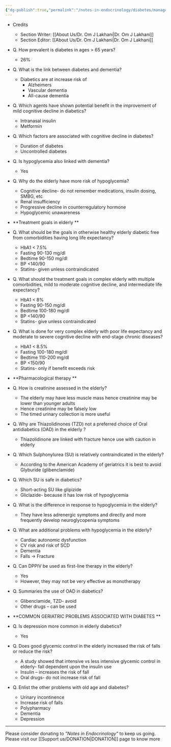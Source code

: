 ```yaml
---
{"dg-publish":true,"permalink":"/notes-in-endocrinology/diabetes/management-of-diabetes-in-special-circumstances/diabetes-in-the-elderly/"}
---
```


- Credits
    - Section Writer: [[About Us/Dr. Om J Lakhani\|Dr. Om J Lakhani]]
    - Section Editor: [[About Us/Dr. Om J Lakhani\|Dr. Om J Lakhani]]


- Q. How prevalent is diabetes in ages > 65 years?
    - 26%


- Q. What is the link between diabetes and dementia?
    - Diabetics are at increase risk of
        - Alzheimers
        - Vascular dementia
        - All-cause dementia


- Q. Which agents have shown potential benefit in the improvement of mild cognitive decline in diabetics?
    - Intranasal insulin
    - Metformin


- Q. Which factors are associated with cognitive decline in diabetes?
    - Duration of diabetes
    - Uncontrolled diabetes


- Q. Is hypoglycemia also linked with dementia?
    - Yes


- Q. Why do the elderly have more risk of hypoglycemia?
    - Cognitive decline- do not remember medications, insulin dosing, SMBG, etc
    - Renal insufficiency
    - Progressive decline in counterregulatory hormone
    - Hypoglycemic unawareness


- **Treatment goals in elderly **


- Q. What should be the goals in otherwise healthy elderly diabetic free from comorbidities having long life expectancy?
    - HbA1 < 7.5%
    - Fasting 90-130 mg/dl
    - Bedtime 90-150 mg/dl
    - BP <140/90
    - Statins- given unless contraindicated


- Q. What should the treatment goals in complex elderly with multiple comorbidities, mild to moderate cognitive decline, and intermediate life expectancy?
    - HbA1 < 8%
    - Fasting 90-150 mg/dl
    - Bedtime 100-180 mg/dl
    - BP <140/90
    - Statins- give unless contraindicated


- Q. What is done for very complex elderly with poor life expectancy and moderate to severe cognitive decline with end-stage chronic diseases?
    - HbA1 < 8.5%
    - Fasting 100-180 mg/dl
    - Bedtime 110-200 mg/dl
    - BP <150/90
    - Statins- only if benefit exceeds risk


- **Pharmacological therapy **


- Q. How is creatinine assessed in the elderly?
    - The elderly may have less muscle mass hence creatinine may be lower than younger adults
    - Hence creatinine may be falsely low
    - The timed urinary collection is more useful


- Q. Why are Thiazolidinones (TZD) not a preferred choice of Oral antidiabetics (OAD) in the elderly ? 
    - Thiazolidinone are linked with fracture hence use with caution in elderly


- Q. Which Sulphonylurea (SU) is relatively contraindicated in the elderly?
    - According to the American Academy of geriatrics it is best to avoid Glyburide (glibenclamide)


- Q. Which SU is safe in diabetics?
    - Short-acting SU like glipizide
    - Gliclazide- because it has low risk of hypoglycemia 


- Q. What is the difference in response to hypoglycemia in the elderly?
    - They have less adrenergic symptoms and directly and more frequently develop neuroglycopenia symptoms


- Q. What are additional problems with hypoglycemia in the elderly?
    - Cardiac autonomic dysfunction
    - CV risk and risk of SCD
    - Dementia
    - Falls → Fracture


- Q. Can DPPIV be used as first-line therapy in the elderly?
    - Yes
    - However, they may not  be very effective as monotherapy


- Q. Summaries the use of OAD in diabetics?
    - Glibenclamide, TZD- avoid
    - Other drugs – can be used


- **COMMON GERIATRIC PROBLEMS ASSOCIATED WITH DIABETES **


- Q. Is depression more common in elderly diabetics?
    - Yes


- Q. Does good glycemic control in the elderly increased the risk of falls or reduce the risk?
    - A study showed that intensive vs less intensive glycemic control in elderly- fall dependent upon the insulin use
    - Insulin – increases the risk of fall
    - Oral drugs- do not increase risk of fall


- Q. Enlist the other problems with old age and diabetes?
    - Urinary incontinence
    - Increase risk of falls
    - Polypharmacy
    - Dementia
    - Depression


----

Please consider donating to *"Notes in Endocrinology"* to keep us going. Please visit our [[Support us/DONATION\|DONATION]] page to know more